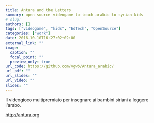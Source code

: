 ```yaml
---
title: Antura and the Letters
summary: open source videogame to teach arabic to syrian kids
# slug: 
authors: []
tags: ["videogame", "kids", "EdTech", "OpenSource"]
categories: ["work"]
date: 2016-10-10T16:27:02+02:00
external_link: ""
image:
  caption: ""
  focal_point: ""
  preview_only: true
url_code: https://github.com/vgwb/Antura_arabic/
url_pdf: ""
url_slides: ""
url_video: ""
slides: ""
---
```


Il videogioco multipremiato per insegnare ai bambini siriani a leggere l'arabo.

<http://antura.org>
